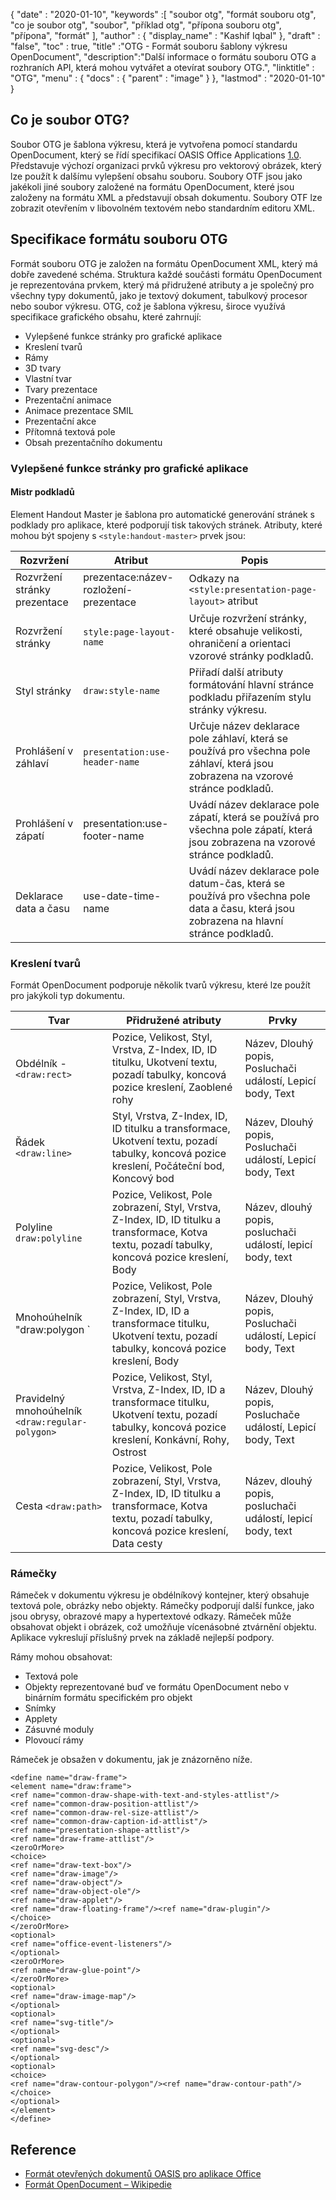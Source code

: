 {
  "date" : "2020-01-10",
  "keywords" :[ "soubor otg", "formát souboru otg", "co je soubor otg", "soubor", "příklad otg", "přípona souboru otg", "přípona", "formát" ],
  "author" : {
    "display_name" : "Kashif Iqbal"
},
  "draft" : "false",
  "toc" : true,
  "title" :"OTG - Formát souboru šablony výkresu OpenDocument",
  "description":"Další informace o formátu souboru OTG a rozhraních API, která mohou vytvářet a otevírat soubory OTG.",
  "linktitle" : "OTG",
  "menu" : {
    "docs" : {
      "parent" : "image"
}
},
  "lastmod" : "2020-01-10"
}

## Co je soubor OTG?

Soubor OTG je šablona výkresu, která je vytvořena pomocí standardu OpenDocument, který se řídí specifikací OASIS Office Applications [1.0](https://www.oasis-open.org/committees/download.php/12572/OpenDocument-v1.0-os.pdf). Představuje výchozí organizaci prvků výkresu pro vektorový obrázek, který lze použít k dalšímu vylepšení obsahu souboru. Soubory OTF jsou jako jakékoli jiné soubory založené na formátu OpenDocument, které jsou založeny na formátu XML a představují obsah dokumentu. Soubory OTF lze zobrazit otevřením v libovolném textovém nebo standardním editoru XML.

## Specifikace formátu souboru OTG ##

Formát souboru OTG je založen na formátu OpenDocument XML, který má dobře zavedené schéma. Struktura každé součásti formátu OpenDocument je reprezentována prvkem, který má přidružené atributy a je společný pro všechny typy dokumentů, jako je textový dokument, tabulkový procesor nebo soubor výkresu. OTG, což je šablona výkresu, široce využívá specifikace grafického obsahu, které zahrnují:

* Vylepšené funkce stránky pro grafické aplikace
* Kreslení tvarů
* Rámy
* 3D tvary
* Vlastní tvar
* Tvary prezentace
* Prezentační animace
* Animace prezentace SMIL
* Prezentační akce
* Přítomná textová pole
* Obsah prezentačního dokumentu

### Vylepšené funkce stránky pro grafické aplikace ###
#### Mistr podkladů ####

Element Handout Master je šablona pro automatické generování stránek s podklady pro aplikace, které podporují tisk takových stránek.
Atributy, které mohou být spojeny s `<style:handout-master>` prvek jsou:

|Rozvržení|Atribut|Popis
---|---|---|
|Rozvržení stránky prezentace|prezentace:název-rozložení-prezentace|Odkazy na `<style:presentation-page-layout>`  atribut
|Rozvržení stránky|`style:page-layout-name` | Určuje rozvržení stránky, které obsahuje velikosti, ohraničení a orientaci vzorové stránky podkladů.
|Styl stránky|`draw:style-name`|Přiřadí další atributy formátování hlavní stránce podkladu přiřazením stylu stránky výkresu.|
|Prohlášení v záhlaví| `presentation:use-header-name`| Určuje název deklarace pole záhlaví, která se používá pro všechna pole záhlaví, která jsou zobrazena na vzorové stránce podkladů.
|Prohlášení v zápatí| presentation:use-footer-name|Uvádí název deklarace pole zápatí, která se používá pro všechna pole zápatí, která jsou zobrazena na vzorové stránce podkladů.
|Deklarace data a času|use-date-time-name|Uvádí název deklarace pole datum-čas, která se používá pro všechna pole data a času, která jsou zobrazena na hlavní stránce podkladů.

### Kreslení tvarů ###
Formát OpenDocument podporuje několik tvarů výkresu, které lze použít pro jakýkoli typ dokumentu.

|Tvar|Přidružené atributy| Prvky
---|---|---|
Obdélník - `<draw:rect>` |Pozice, Velikost, Styl, Vrstva, Z-Index, ID, ID titulku, Ukotvení textu, pozadí tabulky, koncová pozice kreslení, Zaoblené rohy|Název, Dlouhý popis, Posluchači událostí, Lepicí body, Text
Řádek `<draw:line> `|Styl, Vrstva, Z-Index, ID, ID titulku a transformace, Ukotvení textu, pozadí tabulky, koncová pozice kreslení, Počáteční bod, Koncový bod|Název, Dlouhý popis, Posluchači událostí, Lepicí body, Text
Polyline `draw:polyline `| Pozice, Velikost, Pole zobrazení, Styl, Vrstva, Z-Index, ID, ID titulku a transformace, Kotva textu, pozadí tabulky, koncová pozice kreslení, Body| Název, dlouhý popis, posluchači událostí, lepicí body, text
Mnohoúhelník "draw:polygon `|Pozice, Velikost, Pole zobrazení, Styl, Vrstva, Z-Index, ID, ID a transformace titulku, Ukotvení textu, pozadí tabulky, koncová pozice kreslení, Body|Název, Dlouhý popis, Posluchači událostí, Lepicí body, Text
|Pravidelný mnohoúhelník `<draw:regular-polygon> `|Pozice, Velikost, Styl, Vrstva, Z-Index, ID, ID a transformace titulku, Ukotvení textu, pozadí tabulky, koncová pozice kreslení, Konkávní, Rohy, Ostrost|Název, Dlouhý popis, Posluchače událostí, Lepicí body, Text
|Cesta `<draw:path> `|Pozice, Velikost, Pole zobrazení, Styl, Vrstva, Z-Index, ID, ID titulku a transformace, Kotva textu, pozadí tabulky, koncová pozice kreslení, Data cesty| Název, dlouhý popis, posluchači událostí, lepicí body, text

### Rámečky ###
Rámeček v dokumentu výkresu je obdélníkový kontejner, který obsahuje textová pole, obrázky nebo objekty. Rámečky podporují další funkce, jako jsou obrysy, obrazové mapy a hypertextové odkazy. Rámeček může obsahovat objekt i obrázek, což umožňuje vícenásobné ztvárnění objektu. Aplikace vykreslují příslušný prvek na základě nejlepší podpory.

Rámy mohou obsahovat:
* Textová pole
* Objekty reprezentované buď ve formátu OpenDocument nebo v binárním formátu specifickém pro objekt
* Snímky
* Applety
* Zásuvné moduly
* Plovoucí rámy

Rámeček je obsažen v dokumentu, jak je znázorněno níže.

```
<define name="draw-frame">
<element name="draw:frame">
<ref name="common-draw-shape-with-text-and-styles-attlist"/>
<ref name="common-draw-position-attlist"/>
<ref name="common-draw-rel-size-attlist"/>
<ref name="common-draw-caption-id-attlist"/>
<ref name="presentation-shape-attlist"/>
<ref name="draw-frame-attlist"/>
<zeroOrMore>
<choice>
<ref name="draw-text-box"/>
<ref name="draw-image"/>
<ref name="draw-object"/>
<ref name="draw-object-ole"/>
<ref name="draw-applet"/>
<ref name="draw-floating-frame"/><ref name="draw-plugin"/>
</choice>
</zeroOrMore>
<optional>
<ref name="office-event-listeners"/>
</optional>
<zeroOrMore>
<ref name="draw-glue-point"/>
</zeroOrMore>
<optional>
<ref name="draw-image-map"/>
</optional>
<optional>
<ref name="svg-title"/>
</optional>
<optional>
<ref name="svg-desc"/>
</optional>
<optional>
<choice>
<ref name="draw-contour-polygon"/><ref name="draw-contour-path"/>
</choice>
</optional>
</element>
</define>
```

## Reference ##
* [Formát otevřených dokumentů OASIS pro aplikace Office](https://www.oasis-open.org/committees/tc_home.php?wg_abbrev=office)
* [Formát OpenDocument – Wikipedie](https://en.wikipedia.org/wiki/OpenDocument)

